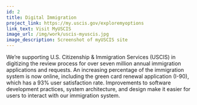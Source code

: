 ```yaml
---
id: 2
title: Digital Immigration
project_link: https://my.uscis.gov/exploremyoptions
link_text: Visit MyUSCIS
image_url: /img/work/uscis-myuscis.jpg
image_description: Screenshot of myUSCIS site
---
```


We’re supporting U.S. Citizenship & Immigration Services (USCIS) in digitizing the review process for over seven million annual immigration applications and requests. An increasing percentage of the immigration system is now online, including the green card renewal application (I-90), which has a 93% user satisfaction rate. Improvements to software development practices, system architecture, and design make it easier for users to interact with our immigration system.